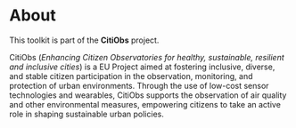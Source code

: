 # About

This toolkit is part of the **CitiObs** project.&#x20;

CitiObs (_Enhancing Citizen Observatories for healthy, sustainable, resilient and inclusive cities_) is a EU Project aimed at fostering inclusive, diverse, and stable citizen participation in the observation, monitoring, and protection of urban environments. Through the use of low-cost sensor technologies and wearables, CitiObs supports the observation of air quality and other environmental measures, empowering citizens to take an active role in shaping sustainable urban policies.



